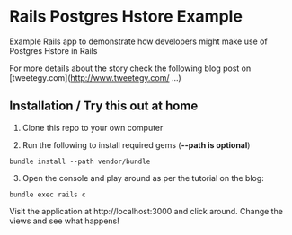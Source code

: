 # Rails Postgres Hstore Example

Example Rails app to demonstrate how developers might make use of Postgres Hstore in Rails

For more details about the story check the following blog post on [tweetegy.com](http://www.tweetegy.com/ ...)

## Installation / Try this out at home

1. Clone this repo to your own computer

2. Run the following to install required gems (**--path is optional**)

 ```
bundle install --path vendor/bundle
 ```

3. Open the console and play around as per the tutorial on the blog:

 ```
bundle exec rails c
```

Visit the application at http://localhost:3000 and click around. Change the views and see what happens!
